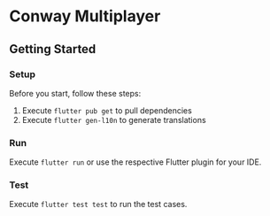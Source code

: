 # Conway Multiplayer

## Getting Started

### Setup
Before you start, follow these steps:
1. Execute ```flutter pub get``` to pull dependencies
2. Execute ```flutter gen-l10n``` to generate translations

### Run
Execute ```flutter run``` or use the respective Flutter plugin for your IDE.

### Test
Execute ```flutter test test``` to run the test cases.
